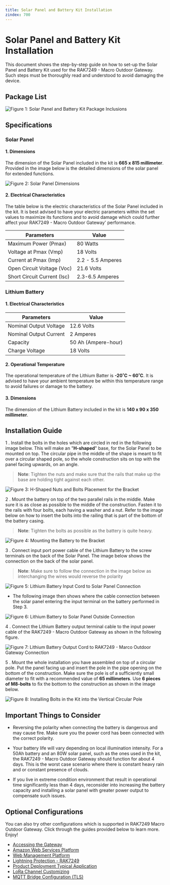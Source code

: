 ```yaml
---
title: Solar Panel and Battery Kit Installation
zindex: 700
---
```


# Solar Panel and Battery Kit Installation

This document shows the step-by-step guide on how to set-up the Solar Panel and Battery Kit used for the RAK7249 - Macro Outdoor Gateway. Such steps must be thoroughly read and understood to avoid damaging the device.


## Package List
![Figure 1: Solar Panel and Battery Kit Package Inclusions](images/package_inclusion_solar.jpg)

## Specifications

### Solar Panel

#### 1. Dimensions

The dimension of the Solar Panel included in the kit is **665 x 815 millimeter**. Provided in the image below is the detailed dimensions of the solar panel for extended functions.

![Figure 2: Solar Panel Dimensions](images/solar_dimension.jpg)

#### 2. Electrical Characteristics

The table below is the electric characteristics of the Solar Panel included in the kit. It is best advised to have your electric parameters within the set values to maximize its functions and to avoid damage which could further affect your RAK7249 - Macro Outdoor Gateway' performance.

| Parameters                  | Value             |
|-----------------------------|-------------------|
| Maximum Power (Pmax)        | 80 Watts          |
| Voltage at Pmax (Vmp)       | 18 Volts          |
| Current at Pmax (Imp)       | 2.2 - 5.5 Amperes |
| Open Circuit Voltage (Voc)  | 21.6 Volts        |
| Short Circuit Current (Isc) | 2.3-6.5 Amperes   |

### Lithium Battery

#### 1. Electrical Characteristics

| Parameters             | Value               |
|------------------------|---------------------|
| Nominal Output Voltage | 12.6 Volts          |
| Nominal Output Current | 2 Amperes           |
| Capacity               | 50 Ah (Ampere-hour) |
| Charge Voltage         | 18 Volts            |

#### 2. Operational Temperature

The operational temperature of the Lithium Batter is **-20˚C ~ 60˚C**. It is advised to have your ambient temperature be within this temperature range to avoid failures or damage to the battery. 

#### 3. Dimensions

The dimension of the Lithium Battery included in the kit is **140 x 90 x 350 millimeter**.
## Installation Guide

1 . Install the bolts in the holes which are circled in red in the following image below. This will make an "**H-shaped**" base, for the Solar Panel to be mounted on top. The circular pipe in the middle of the shape is meant to fit over a circular shaped pole, so the whole construction sits on top with the panel facing upwards, on an angle.

>**Note**: Tighten the nuts and make sure that the rails that make up the base are holding tight against each other.

![Figure 3: H-Shaped Nuts and Bolts Placement for the Bracket](images/h_shaped.jpg)

2 . Mount the battery on top of the two parallel rails in the middle. Make sure it is as close as possible to the middle of the construction. Fasten it to the rails with four bolts, each having a washer and a nut. Refer to the image below on how to insert the bolts into the railing that is part of the bottom of the battery casing.

>**Note**: Tighten the bolts as possible as the battery is quite heavy.

![Figure 4: Mounting the Battery to the Bracket](images/mounting.jpg)

3 . Connect input port power cable of the Lithium Battery to the screw terminals on the back of the Solar Panel. The image below shows the connection on the back of the solar panel.

>**Note**: Make sure to follow the connection in the image below as interchanging the wires would reverse the polarity

![Figure 5: Lithium Battery Input Cord to Solar Panel Connection](images/lithium.jpg)

* The following image then shows where the cable connection between the solar panel entering the input terminal on the battery performed in Step 3.

![Figure 6: Lithium Battery to Solar Panel Outside Connection](images/outside.jpg)

4 . Connect the Lithium Battery output terminal cable to the input power cable of the RAK7249 - Macro Outdoor Gateway as shown in the following figure.

![Figure 7: Lithium Battery Output Cord to RAK7249 - Marco Outdoor Gateway Connection](images/output.jpg)

5 . Mount the whole installation you have assembled on top of a circular pole. Put the panel facing up and insert the pole in the pipe opening on the bottom of the construction. Make sure the pole is of a sufficiently small diameter to fit with a recommended value of **65 millimeters**. Use **6 pieces of M8-bolts** to fix the bottom to the construction as shown in the image below.

![Figure 8: Installing Bolts in the Kit into the Vertical Circular Pole](images/install_bolts.jpg)

## Important Things to Consider
* Reversing the polarity when connecting the battery is dangerous and may cause fire. Make sure you the power cord has been connected with the correct polarity.

* Your battery life will vary depending on local illumination intensity. For a 50Ah battery and an 80W solar panel, such as the ones used in the kit, the RAK7249 - Macro Outdoor Gateway should function for about 4 days. This is the worst case scenario where there is constant heavy rain and or constant presence of clouds.

* If you live in extreme condition environment that result in operational time significantly less than 4 days, reconsider into increasing the battery capacity and installing a solar panel with greater power output to compensate such issues.

## Optional Configurations
You can also try other configurations which is supported in RAK7249 Macro Outdoor Gateway. Click through the guides provided below to learn more. Enjoy!
* [Accessing the Gateway](https://doc.rakwireless.com/rak7249----macro-outdoor-gateway/accessing-the-gateway)
* [Amazon Web Services Platform](https://doc.rakwireless.com/rak7249----macro-outdoor-gateway/amazon-web-services-platform)
* [Web Management Platform](https://doc.rakwireless.com/rak7249----macro-outdoor-gateway/web-management-platform)
* [Lightning Protection - RAK7249](https://doc.rakwireless.com/rak7249----macro-outdoor-gateway/lightning-protection---rak7249)
* [Product Deployment Typical Application](https://doc.rakwireless.com/rak7249----macro-outdoor-gateway/product-deployment-typical-application)
* [LoRa Channel Customizing](https://doc.rakwireless.com/rak7249----macro-outdoor-gateway/lora-channel-customizing)
* [MQTT Bridge Configuration (TLS)](https://doc.rakwireless.com/rak7249----macro-outdoor-gateway/mqtt-bridge-configuration--tls-)